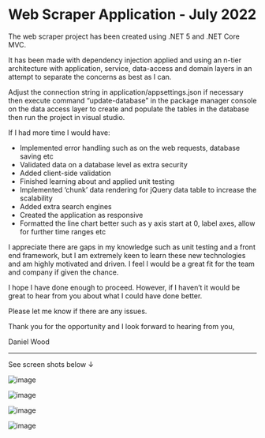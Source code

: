 # Web Scraper Application - July 2022

The web scraper project has been created using .NET 5 and .NET Core MVC. 

It has been made with dependency injection applied and using an n-tier architecture with application, service, data-access and domain layers in an attempt to separate the concerns as best as I can.

Adjust the connection string in application/appsettings.json if necessary then execute command “update-database” in the package manager console on the data access layer to create and populate the tables in the database then run the project in visual studio.

If I had more time I would have:

- Implemented error handling such as on the web requests, database saving etc
-	Validated data on a database level as extra security
-	Added client-side validation
-	Finished learning about and applied unit testing
-	Implemented ‘chunk’ data rendering for jQuery data table to increase the scalability
-	Added extra search engines
-	Created the application as responsive
-	Formatted the line chart better such as y axis start at 0, label axes, allow for further time ranges etc

I appreciate there are gaps in my knowledge such as unit testing and a front end framework, but I am extremely keen to learn these new technologies and am highly motivated and driven. I feel I would be a great fit for the team and company if given the chance.

I hope I have done enough to proceed. However, if I haven’t it would be great to hear from you about what I could have done better.

Please let me know if there are any issues.

Thank you for the opportunity and I look forward to hearing from you,

Daniel Wood
_______________________

See screen shots below ↓ 

![image](https://user-images.githubusercontent.com/89601044/177089264-e3bc4542-2b71-4126-af6f-4ac62ebd24f5.png)

![image](https://user-images.githubusercontent.com/89601044/177089271-cca6efe7-e70f-4885-b0e3-a2ae7d7df8ce.png)

![image](https://user-images.githubusercontent.com/89601044/177089284-3863b9ad-2ef4-47e9-9101-ba2ec6242f39.png)

![image](https://user-images.githubusercontent.com/89601044/177089306-14299ca6-08be-4ffc-a711-d9c43ffda95f.png)





